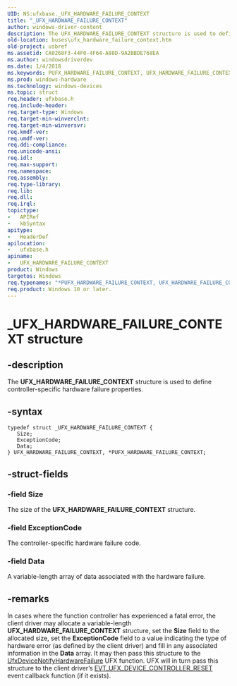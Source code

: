 ```yaml
---
UID: NS:ufxbase._UFX_HARDWARE_FAILURE_CONTEXT
title: "_UFX_HARDWARE_FAILURE_CONTEXT"
author: windows-driver-content
description: The UFX_HARDWARE_FAILURE_CONTEXT structure is used to define controller-specific hardware failure properties.
old-location: buses\ufx_hardware_failure_context.htm
old-project: usbref
ms.assetid: CA0268F3-44F0-4F64-A88D-9A2BBDE768EA
ms.author: windowsdriverdev
ms.date: 1/4/2018
ms.keywords: PUFX_HARDWARE_FAILURE_CONTEXT, UFX_HARDWARE_FAILURE_CONTEXT, _UFX_HARDWARE_FAILURE_CONTEXT, UFX_HARDWARE_FAILURE_CONTEXT structure [Buses], ufxbase/UFX_HARDWARE_FAILURE_CONTEXT, buses.ufx_hardware_failure_context, PUFX_HARDWARE_FAILURE_CONTEXT structure pointer [Buses], *PUFX_HARDWARE_FAILURE_CONTEXT, ufxbase/PUFX_HARDWARE_FAILURE_CONTEXT
ms.prod: windows-hardware
ms.technology: windows-devices
ms.topic: struct
req.header: ufxbase.h
req.include-header: 
req.target-type: Windows
req.target-min-winverclnt: 
req.target-min-winversvr: 
req.kmdf-ver: 
req.umdf-ver: 
req.ddi-compliance: 
req.unicode-ansi: 
req.idl: 
req.max-support: 
req.namespace: 
req.assembly: 
req.type-library: 
req.lib: 
req.dll: 
req.irql: 
topictype:
-	APIRef
-	kbSyntax
apitype:
-	HeaderDef
apilocation:
-	ufxbase.h
apiname:
-	UFX_HARDWARE_FAILURE_CONTEXT
product: Windows
targetos: Windows
req.typenames: "*PUFX_HARDWARE_FAILURE_CONTEXT, UFX_HARDWARE_FAILURE_CONTEXT"
req.product: Windows 10 or later.
---
```


# _UFX_HARDWARE_FAILURE_CONTEXT structure


## -description


The <b>UFX_HARDWARE_FAILURE_CONTEXT</b> structure is used to define controller-specific hardware failure properties. 


## -syntax


````
typedef struct _UFX_HARDWARE_FAILURE_CONTEXT {
   Size;
   ExceptionCode;
   Data;
} UFX_HARDWARE_FAILURE_CONTEXT, *PUFX_HARDWARE_FAILURE_CONTEXT;
````


## -struct-fields




### -field Size

The size of the <b>UFX_HARDWARE_FAILURE_CONTEXT</b> structure.


### -field ExceptionCode

The controller-specific hardware failure code.


### -field Data

A variable-length array of data associated with the hardware failure.


## -remarks


In cases where the function controller has experienced a fatal error, the client driver may allocate a variable-length <b>UFX_HARDWARE_FAILURE_CONTEXT</b> structure, set the <b>Size</b> field to the allocated size, set the <b>ExceptionCode</b> field to a value indicating the type of hardware error (as defined by the client driver) and fill in any associated information in the <b>Data</b> array.  It may then pass this structure to the <a href="..\ufxclient\nf-ufxclient-ufxdevicenotifyhardwarefailure.md">UfxDeviceNotifyHardwareFailure</a> UFX function. UFX will in turn pass this structure to the client driver’s <a href="..\ufxclient\nc-ufxclient-evt_ufx_device_controller_reset.md">EVT_UFX_DEVICE_CONTROLLER_RESET</a> event callback function (if it exists).


